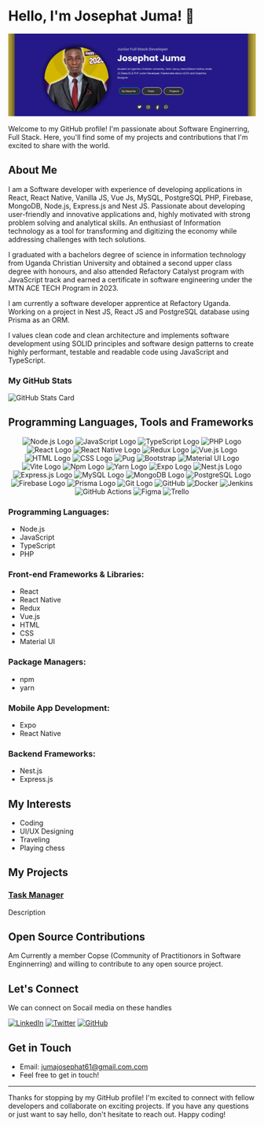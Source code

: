# Hello, I'm Josephat Juma! 👋

![Banner](https://github.com/JosephatJuma/JosephatJuma/blob/main/banner.jpg)


Welcome to my GitHub profile! I'm passionate about Software Enginerring, Full Stack. Here, you'll find some of my projects and contributions that I'm excited to share with the world.

## About Me

I am a Software developer with experience of developing applications in React, React Native, Vanilla JS, Vue Js, MySQL, PostgreSQL PHP, Firebase, MongoDB, Node.js, Express.js and Nest JS. Passionate about developing user-friendly and innovative applications and, highly motivated with strong problem solving and analytical skills. An enthusiast of Information technology as a tool for transforming and digitizing the economy while addressing challenges with tech solutions.

I graduated with a bachelors degree of science in information technology from Uganda Christian University and obtained a second upper class degree with honours, and also attended Refactory Catalyst program with JavaScript track and earned a certificate in software engineering under the MTN ACE TECH Program in 2023.

I am currently a software developer apprentice at Refactory Uganda. Working on a project in Nest JS, React JS and PostgreSQL database using Prisma as an ORM.

I values clean code and clean architecture and implements software development using SOLID principles and software design patterns to create highly performant, testable and readable code using JavaScript and TypeScript.

### My GitHub Stats

![GitHub Stats Card](https://github-readme-stats.vercel.app/api/top-langs/?username=JosephatJuma&layout=compact)

## Programming Languages, Tools and Frameworks

<div align="center" background="blue">
<img src="https://upload.wikimedia.org/wikipedia/commons/d/d9/Node.js_logo.svg" width="60" alt="Node.js Logo">
<img src="https://upload.wikimedia.org/wikipedia/commons/6/6a/JavaScript-logo.png" width="60" alt="JavaScript Logo">
<img src="https://upload.wikimedia.org/wikipedia/commons/4/4c/Typescript_logo_2020.svg" width="60" alt="TypeScript Logo">
<img src="https://upload.wikimedia.org/wikipedia/commons/thumb/2/27/PHP-logo.svg/1280px-PHP-logo.svg.png" width="60"  alt="PHP Logo">
<img src="https://upload.wikimedia.org/wikipedia/commons/a/a7/React-icon.svg" width="60"  alt="React Logo">
<img src="https://reactnative.dev/img/header_logo.svg" width="60"  alt="React Native Logo">
<img src="https://raw.githubusercontent.com/reduxjs/redux/master/logo/logo.png" width="60"  alt="Redux Logo">
<img src="https://vuejs.org/images/logo.png" width="60"  alt="Vue.js Logo">
<img src="https://www.w3.org/html/logo/downloads/HTML5_Logo_512.png" width="60"  alt="HTML Logo">
<img src="https://upload.wikimedia.org/wikipedia/commons/thumb/d/d5/CSS3_logo_and_wordmark.svg/1200px-CSS3_logo_and_wordmark.svg.png" width="60"  alt="CSS Logo">
  <img src="https://miro.medium.com/v2/resize:fit:506/1*XQrm5n6_iX2mY93lT4d4cA.png" width="60"  alt="Pug">
  <img src="https://upload.wikimedia.org/wikipedia/commons/thumb/b/b2/Bootstrap_logo.svg/800px-Bootstrap_logo.svg.png" width="60"  alt="Bootstrap">
<img src="https://material-ui.com/static/logo.png" width="60"  alt="Material UI Logo">
  <img src="https://upload.wikimedia.org/wikipedia/commons/thumb/f/f1/Vitejs-logo.svg/800px-Vitejs-logo.svg.png" width="60"  alt="Vite Logo"/>
<img src="https://upload.wikimedia.org/wikipedia/commons/thumb/d/db/Npm-logo.svg/1200px-Npm-logo.svg.png" width="60"  alt="Npm Logo" />
<img src="https://upload.wikimedia.org/wikipedia/commons/thumb/1/11/Yarn-logo-kitten.svg/1200px-Yarn-logo-kitten.svg.png" width="60"  alt="Yarn Logo">
<img src="https://www.inapps.net/wp-content/uploads/2022/05/developing-building-testing-and-deploying-react-native-apps-14-638.jpg" width="60"  alt="Expo Logo">
<img src="https://docs.nestjs.com/assets/logo-small.svg" width="60"  alt="Nest.js Logo">
<img src="https://expressjs.com/images/express-facebook-share.png" width="60"  alt="Express.js Logo">
<img src="https://upload.wikimedia.org/wikipedia/fr/thumb/6/62/MySQL.svg/1200px-MySQL.svg.png" width="60"   alt="MySQL Logo">
<img src="https://miro.medium.com/v2/resize:fit:512/1*doAg1_fMQKWFoub-6gwUiQ.png" width="60"  alt="MongoDB Logo">
<img src="https://www.postgresql.org/media/img/about/press/elephant.png" width="60"  alt="PostgreSQL Logo">
<img src="https://firebase.google.com/downloads/brand-guidelines/PNG/logo-logomark.png" width="60"  alt="Firebase Logo">
<img src="https://d2eip9sf3oo6c2.cloudfront.net/tags/images/000/001/287/square_480/prismaHD.png" width="60"  alt="Prisma Logo">
<img src="https://upload.wikimedia.org/wikipedia/commons/thumb/e/e0/Git-logo.svg/1280px-Git-logo.svg.png" alt="Git Logo" width="60" />
<img src="https://upload.wikimedia.org/wikipedia/commons/thumb/c/c2/GitHub_Invertocat_Logo.svg/1200px-GitHub_Invertocat_Logo.svg.png" width="60"  alt="GitHub"/>
<img src="https://images.crunchbase.com/image/upload/c_lpad,f_auto,q_auto:eco,dpr_1/ywjqppks5ffcnbfjuttq" width="60"  alt="Docker"/>
<img src="https://www.learntek.org/blog/wp-content/uploads/2018/05/jenkins_image.png" width="60"  alt="Jenkins"/>
 <img src="https://avatars.githubusercontent.com/u/44036562?s=280&v=4" width="60"  alt="GitHub Actions"/>
   <img src="https://assets.asana.biz/transform/ba9b63a3-f255-4088-b5fe-14ab4628f50b/logo-app-figma" width="60"  alt="Figma"/>
  <img src="https://1000logos.net/wp-content/uploads/2021/05/Trello-Logo-2011.png"  width="60"  alt="Trello" />
</div>

### Programming Languages:
- Node.js
- JavaScript
- TypeScript
- PHP

### Front-end Frameworks & Libraries:
- React
- React Native
- Redux
- Vue.js
- HTML
- CSS
- Material UI

### Package Managers:
- npm
- yarn

### Mobile App Development:
- Expo
- React Native

### Backend Frameworks:
- Nest.js
- Express.js

## My Interests
- Coding
- UI/UX Designing
- Traveling
- Playing chess

## My Projects


### [Task Manager](https://github.com/JosephatJuma/react_node_task_manager)

Description

## Open Source Contributions

Am Currently a member Copse (Community of Practitionors in Software Enginnerring) and willing to contribute to any open source project.

## Let's Connect

We can connect on Socail media on these handles

<div align="left">

[<img src="https://play-lh.googleusercontent.com/kMofEFLjobZy_bCuaiDogzBcUT-dz3BBbOrIEjJ-hqOabjK8ieuevGe6wlTD15QzOqw" width="60" alt="LinkedIn" />](https://www.linkedin.com/in/josephat-juma-79515521b/) [<img src="https://pbs.twimg.com/profile_images/1683899100922511378/5lY42eHs_400x400.jpg" alt="Twitter"  width="60"/>](https://twitter.com/JuJosephat)
[<img src="https://upload.wikimedia.org/wikipedia/commons/thumb/c/c2/GitHub_Invertocat_Logo.svg/1200px-GitHub_Invertocat_Logo.svg.png" alt="GitHub"  width="60"/>](https://github.com/JosephatJuma) 
</div> 


## Get in Touch

- Email: jumajosephat61@gmail.com.com
- Feel free to get in touch!

---

Thanks for stopping by my GitHub profile! I'm excited to connect with fellow developers and collaborate on exciting projects. If you have any questions or just want to say hello, don't hesitate to reach out. Happy coding!

